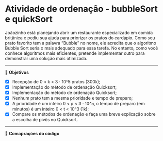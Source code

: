 # Atividade de ordenação - bubbleSort e quickSort

Joãozinho está planejando abrir um restaurante especializado em comida britânica e pediu sua ajuda para priorizar os pratos do cardápio. Como seu prato favorito tem a palavra “Bubble” no nome, ele acredita que o algoritmo Bubble Sort seria o mais adequado para essa tarefa. No entanto, como você conhece algoritmos mais eficientes, pretende implementar outro para demonstrar uma solução mais otimizada.

---

**:dart: Objetivos** 

- [X]   Recepção de 0 < k < 3 ⋅ 10^5 pratos (300k);
- [X]   Implementação do método de ordenação Quicksort;
- [X]   Implementação do método de ordenação Quicksort;
- [X]   Nenhum prato tem a mesma prioridade e tempo de preparo;
- [X]  A prioridade é um inteiro 0 < p < 3 ⋅ 10^5, o tempo de preparo (em minutos) é um inteiro 0 < t < 10^3 (1k);
- [X]   Compare os métodos de ordenação e faça uma breve explicação sobre a escolha de pivôs no Quicksort.

---
**:dart: Comaprações do código** 